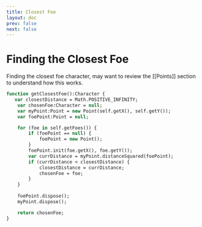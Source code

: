 ```yaml
---
title: Closest Foe
layout: doc
prev: false
next: false
---
```


# Finding the Closest Foe
 Finding the closest foe character, may want to review the [[Points]] section to understand how this works.

 
 
 ```haxe
 function getClosestFoe():Character {
    var closestDistance = Math.POSITIVE_INFINITY;
     var chosenFoe:Character = null;
     var myPoint:Point = new Point(self.getX(), self.getY());
     var foePoint:Point = null;

     for (foe in self.getFoes()) {
         if (foePoint == null) {
             foePoint = new Point();
         }
         foePoint.init(foe.getX(), foe.getY());
         var currDistance = myPoint.distanceSquared(foePoint);
         if (currDistance < closestDistance) {
             closestDistance = currDistance;
             chosenFoe = foe;
         }
     }
     
     foePoint.dispose();
     myPoint.dispose();

     return chosenFoe;
}
```
